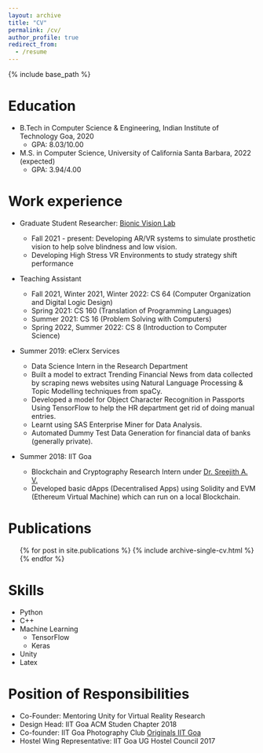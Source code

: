 ```yaml
---
layout: archive
title: "CV"
permalink: /cv/
author_profile: true
redirect_from:
  - /resume
---
```


{% include base_path %}

Education
======
* B.Tech in Computer Science & Engineering, Indian Institute of Technology Goa, 2020
  * GPA: 8.03/10.00
* M.S. in Computer Science, University of California Santa Barbara, 2022 (expected)
  * GPA: 3.94/4.00

Work experience
======
* Graduate Student Researcher: [Bionic Vision Lab](https://bionicvisionlab.org/)
  * Fall 2021 - present: Developing AR/VR systems to simulate prosthetic vision to help solve blindness and low vision.
  * Developing High Stress VR Environments to study strategy shift performance

* Teaching Assistant
  * Fall 2021, Winter 2021, Winter 2022: CS 64 (Computer Organization and Digital Logic Design)
  * Spring 2021: CS 160 (Translation of Programming Languages)
  * Summer 2021: CS 16 (Problem Solving with Computers)
  * Spring 2022, Summer 2022: CS 8 (Introduction to Computer Science)

* Summer 2019: eClerx Services
  * Data Science Intern in the Research Department
  * Built a model to extract Trending Financial News from data collected by scraping news websites using Natural Language Processing & Topic Modelling techniques from spaCy.
  * Developed a model for Object Character Recognition in Passports Using TensorFlow to help the HR department get rid of doing manual entries.
  * Learnt using SAS Enterprise Miner for Data Analysis.
  * Automated Dummy Test Data Generation for financial data of banks (generally private).
  
* Summer 2018: IIT Goa
  * Blockchain and Cryptography Research Intern under [Dr. Sreejith A. V.](https://www.iitgoa.ac.in/~sreejithav/)
  * Developed basic dApps (Decentralised Apps) using Solidity and EVM (Ethereum Virtual Machine) which can run on a local Blockchain.

Publications
======
  <ul>{% for post in site.publications %}
    {% include archive-single-cv.html %}
  {% endfor %}</ul>
  
Skills
======
* Python
* C++
* Machine Learning
  * TensorFlow
  * Keras
* Unity
* Latex

Position of Responsibilities
======
* Co-Founder: Mentoring Unity for Virtual Reality Research
* Design Head: IIT Goa ACM Studen Chapter 2018
* Co-founder: IIT Goa Photography Club [Originals IIT Goa](https://www.youtube.com/c/OriginalsIITGoa/feature)
* Hostel Wing Representative: IIT Goa UG Hostel Council 2017

